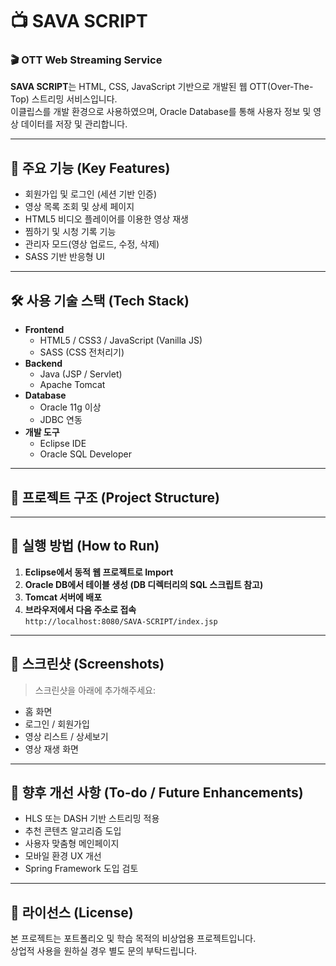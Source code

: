 # 📺 SAVA SCRIPT

### 🎬 OTT Web Streaming Service

**SAVA SCRIPT**는 HTML, CSS, JavaScript 기반으로 개발된 웹 OTT(Over-The-Top) 스트리밍 서비스입니다.  
이클립스를 개발 환경으로 사용하였으며, Oracle Database를 통해 사용자 정보 및 영상 데이터를 저장 및 관리합니다.

---

## 🌟 주요 기능 (Key Features)

- 회원가입 및 로그인 (세션 기반 인증)
- 영상 목록 조회 및 상세 페이지
- HTML5 비디오 플레이어를 이용한 영상 재생
- 찜하기 및 시청 기록 기능
- 관리자 모드(영상 업로드, 수정, 삭제)
- SASS 기반 반응형 UI

---

## 🛠️ 사용 기술 스택 (Tech Stack)

- **Frontend**
  - HTML5 / CSS3 / JavaScript (Vanilla JS)
  - SASS (CSS 전처리기)
- **Backend**
  - Java (JSP / Servlet)
  - Apache Tomcat
- **Database**
  - Oracle 11g 이상
  - JDBC 연동
- **개발 도구**
  - Eclipse IDE
  - Oracle SQL Developer

---

## 📁 프로젝트 구조 (Project Structure)


---

## 🚀 실행 방법 (How to Run)

1. **Eclipse에서 동적 웹 프로젝트로 Import**
2. **Oracle DB에서 테이블 생성 (DB 디렉터리의 SQL 스크립트 참고)**
3. **Tomcat 서버에 배포**
4. **브라우저에서 다음 주소로 접속**  
   `http://localhost:8080/SAVA-SCRIPT/index.jsp`

---

## 📸 스크린샷 (Screenshots)

> 스크린샷을 아래에 추가해주세요:
- 홈 화면
- 로그인 / 회원가입
- 영상 리스트 / 상세보기
- 영상 재생 화면

---

## 🧩 향후 개선 사항 (To-do / Future Enhancements)

- HLS 또는 DASH 기반 스트리밍 적용
- 추천 콘텐츠 알고리즘 도입
- 사용자 맞춤형 메인페이지
- 모바일 환경 UX 개선
- Spring Framework 도입 검토

---

## 📝 라이선스 (License)

본 프로젝트는 포트폴리오 및 학습 목적의 비상업용 프로젝트입니다.  
상업적 사용을 원하실 경우 별도 문의 부탁드립니다.

